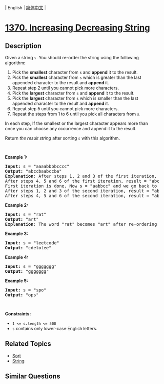 
| English | [简体中文](README.md) |

# [1370. Increasing Decreasing String](https://leetcode-cn.com/problems/increasing-decreasing-string/)

## Description

<p>Given a string <code>s</code>. You should re-order the string using the following algorithm:</p>

<ol>
	<li>Pick the <strong>smallest</strong> character from <code>s</code> and <strong>append</strong> it to the result.</li>
	<li>Pick the <strong>smallest</strong> character from <code>s</code> which is greater than the last appended character to the result and <strong>append</strong> it.</li>
	<li>Repeat step 2 until you cannot pick more characters.</li>
	<li>Pick the <strong>largest</strong>&nbsp;character from <code>s</code> and <strong>append</strong> it to the result.</li>
	<li>Pick the <strong>largest</strong>&nbsp;character from <code>s</code> which is smaller than the last appended character to the result and <strong>append</strong> it.</li>
	<li>Repeat step 5 until you cannot pick more characters.</li>
	<li>Repeat the steps from 1 to 6 until you pick all characters from <code>s</code>.</li>
</ol>

<p>In each step, If the smallest or the largest character appears more than once you can choose any occurrence and append it to the result.</p>

<p>Return <em>the result string</em> after sorting <code>s</code>&nbsp;with this algorithm.</p>

<p>&nbsp;</p>
<p><strong>Example 1:</strong></p>

<pre>
<strong>Input:</strong> s = &quot;aaaabbbbcccc&quot;
<strong>Output:</strong> &quot;abccbaabccba&quot;
<strong>Explanation:</strong> After steps 1, 2 and 3 of the first iteration, result = &quot;abc&quot;
After steps 4, 5 and 6 of the first iteration, result = &quot;abccba&quot;
First iteration is done. Now s = &quot;aabbcc&quot; and we go back to step 1
After steps 1, 2 and 3 of the second iteration, result = &quot;abccbaabc&quot;
After steps 4, 5 and 6 of the second iteration, result = &quot;abccbaabccba&quot;
</pre>

<p><strong>Example 2:</strong></p>

<pre>
<strong>Input:</strong> s = &quot;rat&quot;
<strong>Output:</strong> &quot;art&quot;
<strong>Explanation:</strong> The word &quot;rat&quot; becomes &quot;art&quot; after re-ordering it with the mentioned algorithm.
</pre>

<p><strong>Example 3:</strong></p>

<pre>
<strong>Input:</strong> s = &quot;leetcode&quot;
<strong>Output:</strong> &quot;cdelotee&quot;
</pre>

<p><strong>Example 4:</strong></p>

<pre>
<strong>Input:</strong> s = &quot;ggggggg&quot;
<strong>Output:</strong> &quot;ggggggg&quot;
</pre>

<p><strong>Example 5:</strong></p>

<pre>
<strong>Input:</strong> s = &quot;spo&quot;
<strong>Output:</strong> &quot;ops&quot;
</pre>

<p>&nbsp;</p>
<p><strong>Constraints:</strong></p>

<ul>
	<li><code>1 &lt;= s.length &lt;= 500</code></li>
	<li><code>s</code> contains only lower-case English letters.</li>
</ul>


## Related Topics

- [Sort](https://leetcode-cn.com/tag/sort)
- [String](https://leetcode-cn.com/tag/string)

## Similar Questions


